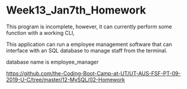 # Week13_Jan7th_Homework

This program is incomplete, however, it can currently perform some function with a working CLI, 

This application can run a employee management software that can interface with an SQL database to manage staff from the terminal.

database name is employee_manager


https://github.com/the-Coding-Boot-Camp-at-UT/UT-AUS-FSF-PT-09-2019-U-C/tree/master/12-MySQL/02-Homework